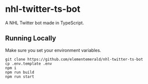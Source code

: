 # nhl-twitter-ts-bot
A NHL Twitter bot made in TypeScript.

## Running Locally
Make sure you set your environment variables.
```
git clone https://github.com/elementemerald/nhl-twitter-ts-bot
cp .env.template .env
npm i
npm run build
npm run start
```